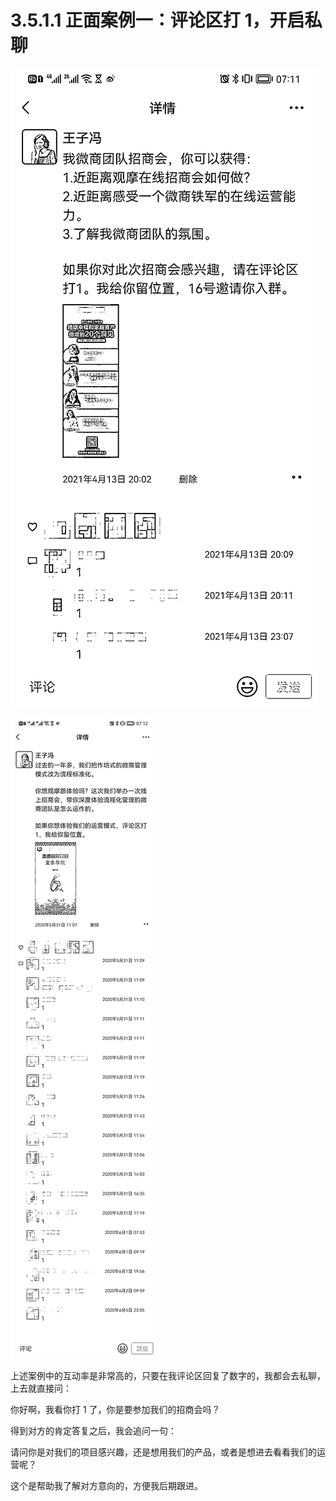 # 3.5.1.1 正面案例一：评论区打 1，开启私聊

![](img/7a26f7d1c89a3e593353b6b1e76d494f.png)

![](img/46eb327c7ec2959370c1f4c4280aaa0e.png)

上述案例中的互动率是非常高的，只要在我评论区回复了数字的，我都会去私聊，上去就直接问：

你好啊，我看你打 1 了，你是要参加我们的招商会吗？

得到对方的肯定答复之后，我会追问一句：

请问你是对我们的项目感兴趣，还是想用我们的产品，或者是想进去看看我们的运营呢？

这个是帮助我了解对方意向的，方便我后期跟进。